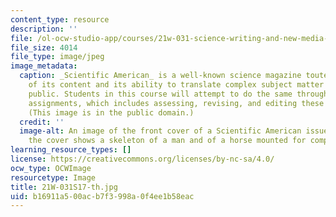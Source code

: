 ```yaml
---
content_type: resource
description: ''
file: /ol-ocw-studio-app/courses/21w-031-science-writing-and-new-media-explorations-in-communicating-about-science-technology-spring-2017/b16911a500acb7f3998a0f4ee1b58eac_21W-031S17-th.jpg
file_size: 4014
file_type: image/jpeg
image_metadata:
  caption: _Scientific American_ is a well-known science magazine touted for the quality
    of its content and its ability to translate complex subject matter for the general
    public. Students in this course will attempt to do the same through several writing
    assignments, which includes assessing, revising, and editing these assignments.
    (This image is in the public domain.)
  credit: ''
  image-alt: An image of the front cover of a Scientific American issue from 1905;
    the cover shows a skeleton of a man and of a horse mounted for comparison.
learning_resource_types: []
license: https://creativecommons.org/licenses/by-nc-sa/4.0/
ocw_type: OCWImage
resourcetype: Image
title: 21W-031S17-th.jpg
uid: b16911a5-00ac-b7f3-998a-0f4ee1b58eac
---
```

